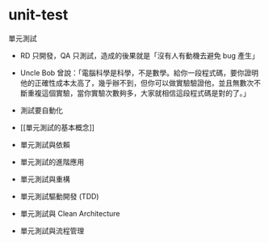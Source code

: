 # unit-test

單元測試
-  RD 只開發，QA 只測試，造成的後果就是「沒有人有動機去避免 bug 產生」
-  Uncle Bob 曾說：「電腦科學是科學，不是數學。給你一段程式碼，要你證明他的正確性成本太高了，幾乎辦不到，但你可以做實驗驗證他，並且無數次不斷重複這個實驗，當你實驗次數夠多，大家就相信這段程式碼是對的了。」
-  測試要自動化

- [[單元測試的基本概念]]
- 單元測試與依賴
- 單元測試的進階應用
- 單元測試與重構
- 單元測試驅動開發 (TDD)
- 單元測試與 Clean Architecture
- 單元測試與流程管理